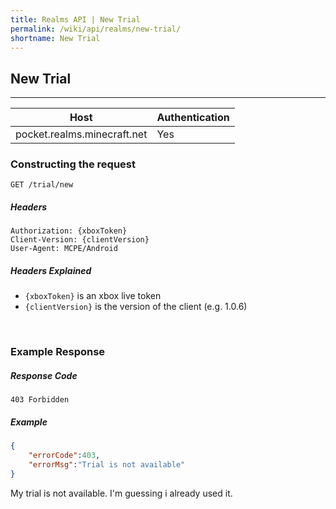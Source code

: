 ```yaml
---
title: Realms API | New Trial
permalink: /wiki/api/realms/new-trial/
shortname: New Trial
---
```

## New Trial

---

|Host|Authentication|
|----|--------------|
|pocket.realms.minecraft.net|Yes|

### Constructing the request
```
GET /trial/new
```
  
##### Headers
```
Authorization: {xboxToken}
Client-Version: {clientVersion}
User-Agent: MCPE/Android
```
  
##### Headers Explained
* `{xboxToken}` is an xbox live token  
* `{clientVersion}` is the version of the client (e.g. 1.0.6)  
  
<br>

### Example Response

##### Response Code
```
403 Forbidden
```

##### Example 
```json
{
    "errorCode":403, 
    "errorMsg":"Trial is not available"
}
```

My trial is not available. I'm guessing i already used it.
